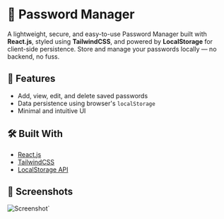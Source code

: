 # 🔐 Password Manager

A lightweight, secure, and easy-to-use Password Manager built with **React.js**, styled using **TailwindCSS**, and powered by **LocalStorage** for client-side persistence. Store and manage your passwords locally — no backend, no fuss.

## 🚀 Features

- Add, view, edit, and delete saved passwords
- Data persistence using browser's `localStorage`
- Minimal and intuitive UI

## 🛠️ Built With

- [React.js](https://reactjs.org/)
- [TailwindCSS](https://tailwindcss.com/)
- [LocalStorage API](https://developer.mozilla.org/en-US/docs/Web/API/Window/localStorage)

## 📸 Screenshots

![Screenshot](public/screenshot.png)`